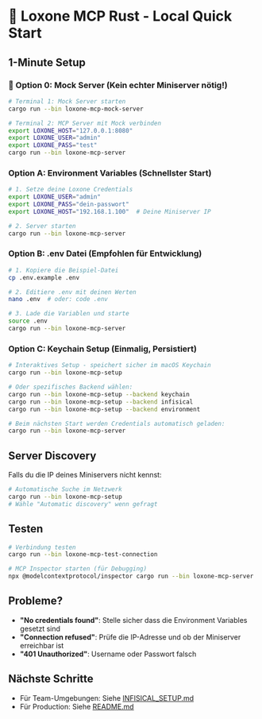 # 🚀 Loxone MCP Rust - Local Quick Start

## 1-Minute Setup

### 🧪 Option 0: Mock Server (Kein echter Miniserver nötig!)

```bash
# Terminal 1: Mock Server starten
cargo run --bin loxone-mcp-mock-server

# Terminal 2: MCP Server mit Mock verbinden
export LOXONE_HOST="127.0.0.1:8080"
export LOXONE_USER="admin"
export LOXONE_PASS="test"
cargo run --bin loxone-mcp-server
```

### Option A: Environment Variables (Schnellster Start)

```bash
# 1. Setze deine Loxone Credentials
export LOXONE_USER="admin"
export LOXONE_PASS="dein-passwort"
export LOXONE_HOST="192.168.1.100"  # Deine Miniserver IP

# 2. Server starten
cargo run --bin loxone-mcp-server
```

### Option B: .env Datei (Empfohlen für Entwicklung)

```bash
# 1. Kopiere die Beispiel-Datei
cp .env.example .env

# 2. Editiere .env mit deinen Werten
nano .env  # oder: code .env

# 3. Lade die Variablen und starte
source .env
cargo run --bin loxone-mcp-server
```

### Option C: Keychain Setup (Einmalig, Persistiert)

```bash
# Interaktives Setup - speichert sicher im macOS Keychain
cargo run --bin loxone-mcp-setup

# Oder spezifisches Backend wählen:
cargo run --bin loxone-mcp-setup --backend keychain
cargo run --bin loxone-mcp-setup --backend infisical
cargo run --bin loxone-mcp-setup --backend environment

# Beim nächsten Start werden Credentials automatisch geladen:
cargo run --bin loxone-mcp-server
```

## Server Discovery

Falls du die IP deines Miniservers nicht kennst:

```bash
# Automatische Suche im Netzwerk
cargo run --bin loxone-mcp-setup
# Wähle "Automatic discovery" wenn gefragt
```

## Testen

```bash
# Verbindung testen
cargo run --bin loxone-mcp-test-connection

# MCP Inspector starten (für Debugging)
npx @modelcontextprotocol/inspector cargo run --bin loxone-mcp-server
```

## Probleme?

- **"No credentials found"**: Stelle sicher dass die Environment Variables gesetzt sind
- **"Connection refused"**: Prüfe die IP-Adresse und ob der Miniserver erreichbar ist
- **"401 Unauthorized"**: Username oder Passwort falsch

## Nächste Schritte

- Für Team-Umgebungen: Siehe [INFISICAL_SETUP.md](./INFISICAL_SETUP.md)
- Für Production: Siehe [README.md](./README.md)